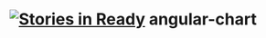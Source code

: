 [![Stories in Ready](https://badge.waffle.io/maxklenk/angular-chart.png?label=ready&title=Ready)](https://waffle.io/maxklenk/angular-chart)
angular-chart
==============


